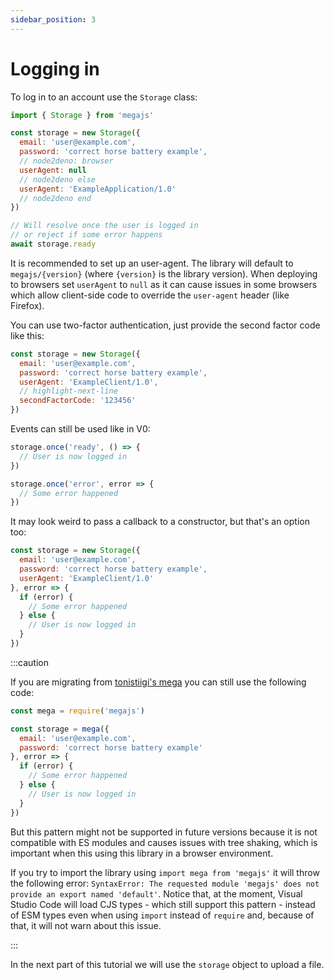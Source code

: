 ```yaml
---
sidebar_position: 3
---
```


# Logging in

To log in to an account use the `Storage` class:

```js node2deno-v1
import { Storage } from 'megajs'

const storage = new Storage({
  email: 'user@example.com',
  password: 'correct horse battery example',
  // node2deno: browser
  userAgent: null
  // node2deno else
  userAgent: 'ExampleApplication/1.0'
  // node2deno end
})

// Will resolve once the user is logged in
// or reject if some error happens
await storage.ready
```

It is recommended to set up an user-agent. The library will default to `megajs/{version}` (where `{version}` is the library version). When deploying to browsers set `userAgent` to `null` as it can cause issues in some browsers which allow client-side code to override the `user-agent` header (like Firefox).

You can use two-factor authentication, just provide the second factor code like this:

```js
const storage = new Storage({
  email: 'user@example.com',
  password: 'correct horse battery example',
  userAgent: 'ExampleClient/1.0',
  // highlight-next-line
  secondFactorCode: '123456'
})
```

Events can still be used like in V0:

```js
storage.once('ready', () => {
  // User is now logged in
})

storage.once('error', error => {
  // Some error happened
})
```

It may look weird to pass a callback to a constructor, but that's an option too:

```js
const storage = new Storage({
  email: 'user@example.com',
  password: 'correct horse battery example',
  userAgent: 'ExampleClient/1.0'
}, error => {
  if (error) {
    // Some error happened
  } else {
    // User is now logged in
  }
})
```

:::caution

If you are migrating from [tonistiigi's mega](https://github.com/tonistiigi/mega) you can still use the following code:

```js
const mega = require('megajs')

const storage = mega({
  email: 'user@example.com',
  password: 'correct horse battery example'
}, error => {
  if (error) {
    // Some error happened
  } else {
    // User is now logged in
  }
})
```

But this pattern might not be supported in future versions because it is not compatible with ES modules and causes issues with tree shaking, which is important when this using this library in a browser environment.

If you try to import the library using `import mega from 'megajs'` it will throw the following error: `SyntaxError: The requested module 'megajs' does not provide an export named 'default'`. Notice that, at the moment, Visual Studio Code will load CJS types - which still support this pattern - instead of ESM types even when using `import` instead of `require` and, because of that, it will not warn about this issue.

:::

In the next part of this tutorial we will use the `storage` object to upload a file.
